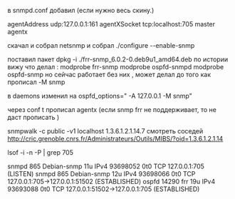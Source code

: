 в snmpd.conf добавил (если нужно весь скину.)

agentAddress  udp:127.0.0.1:161
agentXSocket    tcp:localhost:705
master agentx



скачал и собрал netsnmp и собрал
./configure --enable-snmp


поставил пакет 
dpkg -i  ./frr-snmp_6.0.2-0.deb9u1_amd64.deb 
по истории вижу что делал :
modprobe frr-snmp
modprobe ospfd-snmpd
modprobe ospfd-snmp
но сейчас работает без них , может делал до того как прописал -M snmp



в daemons изменил на
ospfd_options="  -A 127.0.0.1 -M  snmp"

через conf t прописал
agentx (если snmp frr не поддерживает, то не даст прописать )



snmpwalk -c public -v1 localhost 1.3.6.1.2.1.14.7  смотреть соседей 
http://cric.grenoble.cnrs.fr/Administrateurs/Outils/MIBS/?oid=1.3.6.1.2.1.14


lsof  -i -n -P | grep 705

snmpd       865 Debian-snmp   11u  IPv4 93698052      0t0  TCP 127.0.0.1:705 (LISTEN)
snmpd       865 Debian-snmp   12u  IPv4 93698066      0t0  TCP 127.0.0.1:705->127.0.0.1:51502 (ESTABLISHED)
ospfd     14290         frr   19u  IPv4 93693088      0t0  TCP 127.0.0.1:51502->127.0.0.1:705 (ESTABLISHED)
